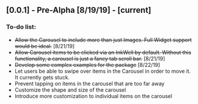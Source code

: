 ## [0.0.1] - Pre-Alpha [8/19/19] - [current]

### To-do list:
- ~~Allow the Carousel to include more than just Images. Full Widget support would be ideal.~~ [8/21/19]
- ~~Allow Carousel items to be clicked via an InkWell by default. Without this functionality, a carousel is just a fancy tab scroll bar.~~ [8/21/19]
- ~~Develop some complex examples for the package~~ [8/22/19]
- Let users be able to swipe over items in the Carousel in order to move it. It currently gets stuck.
- Prevent tapping on items in the carousel that are too far away
- Customize the shape and size of the carousel
- Introduce more customization to individual items on the carousel
